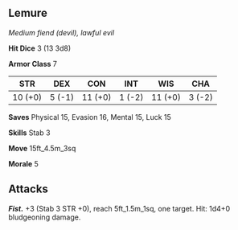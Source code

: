 ## Lemure

*Medium fiend (devil), lawful evil*

**Hit Dice** 3 (13 3d8)

**Armor Class** 7

| STR     | DEX     | CON     | INT     | WIS     | CHA     |
|---------|---------|---------|---------|---------|---------|
| 10 (+0) |  5 (-1) | 11 (+0) |  1 (-2) | 11 (+0) |  3 (-2) |

**Saves** Physical 15, Evasion 16, Mental 15, Luck 15

**Skills** Stab 3

**Move** 15ft\_4.5m\_3sq

**Morale** 5

## Attacks

***Fist.*** +3 (Stab 3 STR +0), reach 5ft\_1.5m\_1sq, one target. Hit: 1d4+0 bludgeoning damage.

